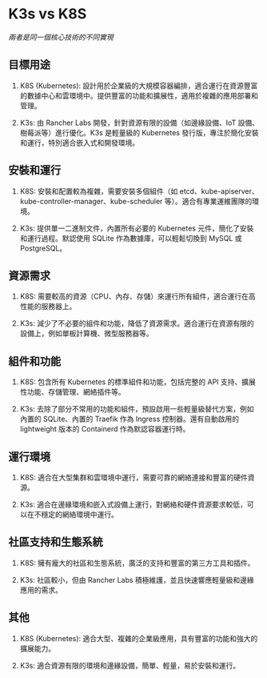 # K3s vs K8S 

_兩者是同一個核心技術的不同實現_

## 目標用途

1. K8S (Kubernetes): 設計用於企業級的大規模容器編排，適合運行在資源豐富的數據中心和雲環境中。提供豐富的功能和擴展性，適用於複雜的應用部署和管理。

2. K3s: 由 Rancher Labs 開發，針對資源有限的設備（如邊緣設備、IoT 設備、樹莓派等）進行優化。K3s 是輕量級的 Kubernetes 發行版，專注於簡化安裝和運行，特別適合嵌入式和開發環境。

## 安裝和運行

1. K8S: 安裝和配置較為複雜，需要安裝多個組件（如 etcd、kube-apiserver、kube-controller-manager、kube-scheduler 等）。適合有專業運維團隊的環境。

2. K3s: 提供單一二進制文件，內置所有必要的 Kubernetes 元件，簡化了安裝和運行過程。默認使用 SQLite 作為數據庫，可以輕鬆切換到 MySQL 或 PostgreSQL。

## 資源需求

1. K8S: 需要較高的資源（CPU、內存、存儲）來運行所有組件，適合運行在高性能的服務器上。

2. K3s: 減少了不必要的組件和功能，降低了資源需求。適合運行在資源有限的設備上，例如單板計算機、微型服務器等。

## 組件和功能

1. K8S: 包含所有 Kubernetes 的標準組件和功能，包括完整的 API 支持、擴展性功能、存儲管理、網絡插件等。

2. K3s: 去除了部分不常用的功能和組件，預設啟用一些輕量級替代方案，例如內置的 SQLite、內置的 Traefik 作為 Ingress 控制器。還有自動啟用的 lightweight 版本的 Containerd 作為默認容器運行時。

## 運行環境

1. K8S: 適合在大型集群和雲環境中運行，需要可靠的網絡連接和豐富的硬件資源。

2. K3s: 適合在邊緣環境和嵌入式設備上運行，對網絡和硬件資源要求較低，可以在不穩定的網絡環境中運行。

## 社區支持和生態系統

1. K8S: 擁有龐大的社區和生態系統，廣泛的支持和豐富的第三方工具和插件。

2. K3s: 社區較小，但由 Rancher Labs 積極維護，並且快速響應輕量級和邊緣應用的需求。

## 其他

1. K8S (Kubernetes): 適合大型、複雜的企業級應用，具有豐富的功能和強大的擴展能力。

2. K3s: 適合資源有限的環境和邊緣設備，簡單、輕量，易於安裝和運行。

